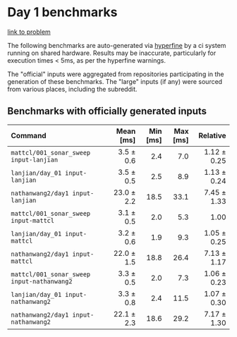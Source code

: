 # Day 1 benchmarks

[link to problem](http://adventofcode.com/2021/day/1)

The following benchmarks are auto-generated via [hyperfine](https://github.com/sharkdp/hyperfine) by a ci system running on shared hardware. Results may be inaccurate, particularly for execution times < 5ms, as per the hyperfine warnings.

The "official" inputs were aggregated from repositories participating in the generation of these benchmarks. The "large" inputs (if any) were sourced from various places, including the subreddit.

## Benchmarks with officially generated inputs
| Command | Mean [ms] | Min [ms] | Max [ms] | Relative |
|:---|---:|---:|---:|---:|
| `mattcl/001_sonar_sweep input-lanjian` | 3.5 ± 0.6 | 2.4 | 7.0 | 1.12 ± 0.25 |
| `lanjian/day_01 input-lanjian` | 3.5 ± 0.5 | 2.5 | 8.9 | 1.13 ± 0.24 |
| `nathanwang2/day1 input-lanjian` | 23.0 ± 2.2 | 18.5 | 33.1 | 7.45 ± 1.33 |
| `mattcl/001_sonar_sweep input-mattcl` | 3.1 ± 0.5 | 2.0 | 5.3 | 1.00 |
| `lanjian/day_01 input-mattcl` | 3.2 ± 0.6 | 1.9 | 9.3 | 1.05 ± 0.25 |
| `nathanwang2/day1 input-mattcl` | 22.0 ± 1.5 | 18.8 | 26.4 | 7.13 ± 1.17 |
| `mattcl/001_sonar_sweep input-nathanwang2` | 3.3 ± 0.5 | 2.0 | 7.3 | 1.06 ± 0.23 |
| `lanjian/day_01 input-nathanwang2` | 3.3 ± 0.8 | 2.4 | 11.5 | 1.07 ± 0.30 |
| `nathanwang2/day1 input-nathanwang2` | 22.1 ± 2.3 | 18.6 | 29.2 | 7.17 ± 1.30 |
